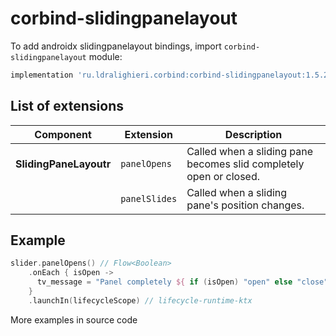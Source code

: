 ﻿
# corbind-slidingpanelayout

To add androidx slidingpanelayout bindings, import `corbind-slidingpanelayout` module:

```groovy
implementation 'ru.ldralighieri.corbind:corbind-slidingpanelayout:1.5.2'
```

## List of extensions

Component | Extension | Description
--|---|--
**SlidingPaneLayoutr** | `panelOpens` | Called when a sliding pane becomes slid completely open or closed.
                       | `panelSlides` | Called when a sliding pane's position changes.


## Example

```kotlin
slider.panelOpens() // Flow<Boolean>
    .onEach { isOpen ->
      tv_message = "Panel completely ${ if (isOpen) "open" else "close"}"
    }
    .launchIn(lifecycleScope) // lifecycle-runtime-ktx
```

More examples in source code
